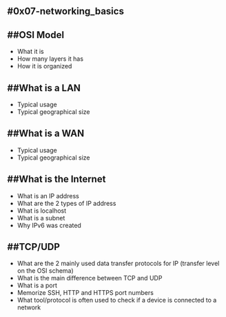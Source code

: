 #0x07-networking_basics
---

##OSI Model
---
- What it is
- How many layers it has
- How it is organized

##What is a LAN
---

- Typical usage
- Typical geographical size

##What is a WAN
---

- Typical usage
- Typical geographical size

##What is the Internet
---

- What is an IP address
- What are the 2 types of IP address
- What is localhost
- What is a subnet
- Why IPv6 was created

##TCP/UDP
---

- What are the 2 mainly used data transfer protocols for IP (transfer level on the OSI schema)
- What is the main difference between TCP and UDP
- What is a port
- Memorize SSH, HTTP and HTTPS port numbers
- What tool/protocol is often used to check if a device is connected to a network
